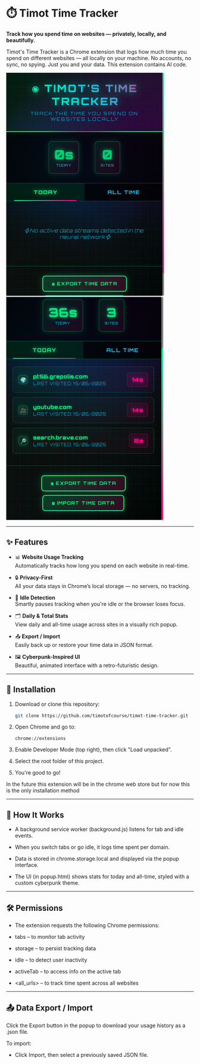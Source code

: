 # ⏱️ Timot Time Tracker

**Track how you spend time on websites — privately, locally, and beautifully.**

Timot's Time Tracker is a Chrome extension that logs how much time you spend on different websites — all locally on your machine. No accounts, no sync, no spying. Just you and your data. This extension contains AI code.

![Timot Time Tracker UI Screenshot 1](screenshots/poppup_000.png)
![Timot Time Tracker UI Screenshot 2](screenshots/poppup_001.png)


---

## ✨ Features

- 📊 **Website Usage Tracking**  
  Automatically tracks how long you spend on each website in real-time.

- 🔒 **Privacy-First**  
  All your data stays in Chrome’s local storage — no servers, no tracking.

- 🌙 **Idle Detection**  
  Smartly pauses tracking when you're idle or the browser loses focus.

- 🗂️ **Daily & Total Stats**  
  View daily and all-time usage across sites in a visually rich popup.

- 📤 **Export / Import**  
  Easily back up or restore your time data in JSON format.

- 🖼️ **Cyberpunk-Inspired UI**  
  Beautiful, animated interface with a retro-futuristic design.

---

## 🚀 Installation

1. Download or clone this repository:
   ```bash
   git clone https://github.com/timotofcourse/timot-time-tracker.git

2. Open Chrome and go to:
    ```
    chrome://extensions

3. Enable Developer Mode (top right), then click "Load unpacked".

4. Select the root folder of this project.

5. You're good to go!

In the future this extension will be in the chrome web store but for now this is the only installation method

---

## 🔧 How It Works

- A background service worker (background.js) listens for tab and idle events.

- When you switch tabs or go idle, it logs time spent per domain.

- Data is stored in chrome.storage.local and displayed via the popup interface.

- The UI (in popup.html) shows stats for today and all-time, styled with a custom cyberpunk theme.

---

## 🛠 Permissions

- The extension requests the following Chrome permissions:

- tabs – to monitor tab activity

- storage – to persist tracking data

- idle – to detect user inactivity

- activeTab – to access info on the active tab

- <all_urls> – to track time spent across all websites

---

## 📤 Data Export / Import

Click the Export button in the popup to download your usage history as a .json file.

To import:

- Click Import, then select a previously saved JSON file.
